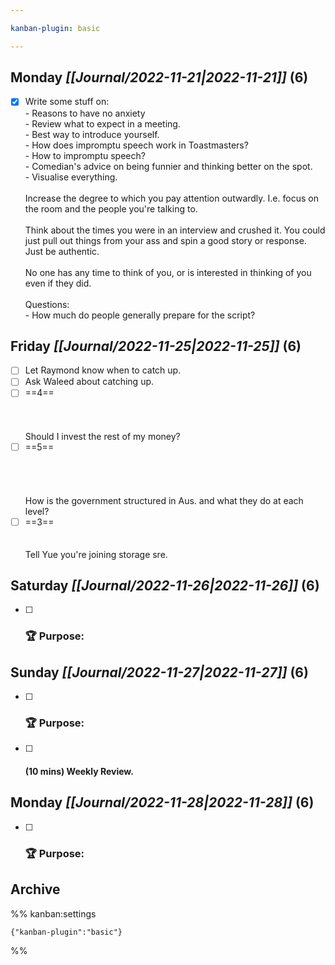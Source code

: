 ```yaml
---

kanban-plugin: basic

---
```


## **Monday** *[[Journal/2022-11-21|2022-11-21]]* (6)

- [x] Write some stuff on:<br>- Reasons to have no anxiety<br>- Review what to expect in a meeting.<br>- Best way to introduce yourself.<br>- How does impromptu speech work in Toastmasters?<br>- How to impromptu speech?<br>- Comedian's advice on being funnier and thinking better on the spot.<br>- Visualise everything.<br><br>Increase the degree to which you pay attention outwardly. I.e. focus on the room and the people you're talking to.<br><br>Think about the times you were in an interview and crushed it. You could just pull out things from your ass and spin a good story or response. Just be authentic.<br><br>No one has any time to think of you, or is interested in thinking of you even if they did.<br><br>Questions:<br>- How much do people generally prepare for the script?


## **Friday** *[[Journal/2022-11-25|2022-11-25]]* (6)

- [ ] Let Raymond know when to catch up.
- [ ] Ask Waleed about catching up.
- [ ] ==4==<br><br><br><br>Should I invest the rest of my money?
- [ ] ==5==<br><br><br><br><br>How is the government structured in Aus. and what they do at each level?
- [ ] ==3==<br><br><br>Tell Yue you're joining storage sre.

## **Saturday** *[[Journal/2022-11-26|2022-11-26]]* (6)

- [ ] ### **🏆 Purpose**:


## **Sunday** *[[Journal/2022-11-27|2022-11-27]]* (6)

- [ ] ### **🏆 Purpose**:
- [ ] #### **(10 mins)** Weekly Review.


## **Monday** *[[Journal/2022-11-28|2022-11-28]]* (6)

- [ ] ### **🏆 Purpose**:


## Archive





%% kanban:settings
```
{"kanban-plugin":"basic"}
```
%%
